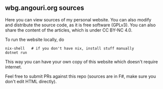 ## wbg.angouri.org sources

Here you can view sources of my personal website. You can also modify and distribute the source code, as it is free software (GPLv3). You can also share the content of the articles, which is under CC BY-NC 4.0.

To run the website locally, do
```
nix-shell   # if you don't have nix, install stuff manually
dotnet run
```

This way you can have your own copy of this website which doesn't require internet.

Feel free to submit PRs against this repo (sources are in F#, make sure you don't edit HTML directly).
